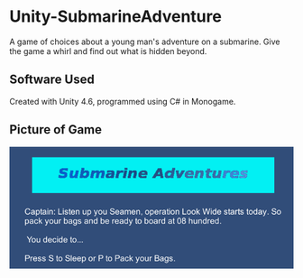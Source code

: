 # Unity-SubmarineAdventure


A game of choices about a young man's adventure on a submarine. Give the game a whirl and find out what is hidden beyond.

## Software Used

Created with Unity 4.6, programmed using C# in Monogame. 

## Picture of Game

![Pic](IntroImage.png)